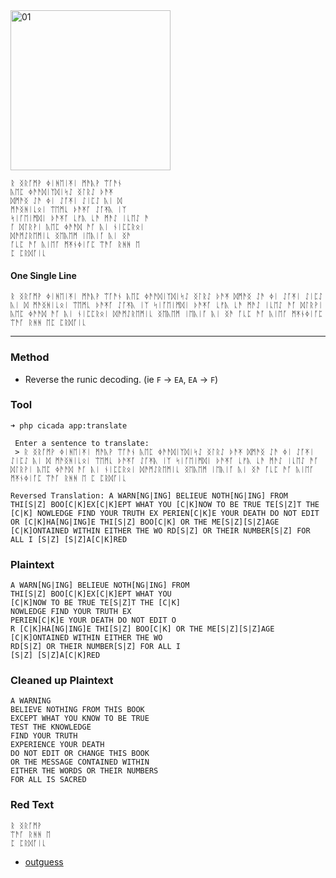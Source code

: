 <img src="https://github.com/iBotPeaches/cicada_3301/raw/master/liber_primus/01.jpg" width="256" alt="01">

```
ᚱ ᛝᚱᚪᛗᚹ ᛄᛁᚻᛖᛁᛡᛁ ᛗᚫᚣᚹ ᛠᚪᚫᚾ
ᚣᛖᛈ ᛄᚫᚫᛞᛁᛉᛞᛁᛋᛇ ᛝᛚᚱᛇ ᚦᚫᛡ
ᛞᛗᚫᛝ ᛇᚫ ᛄᛁ ᛇᚪᛡᛁ ᛇᛁᛈᛇ ᚣᛁ ᛞ 
ᛗᚫᛝᚻᛁᚳᛟᛁ ᛠᛖᛗᚳ ᚦᚫᛡᚪ ᛇᚪᛡᚣ ᛁᛉ
ᛋᛁᚪᛖᛁᛗᛞᛁ ᚦᚫᛡᚪ ᚳᚠᚣ ᚳᚫ ᛗᚫᛇ ᛁᚳᛖᛇ ᚫ
ᚪ ᛞᛚᚱᚹᛁ ᚣᛖᛈ ᛄᚫᚫᛞ ᚫᚪ ᚣᛁ ᚾᛁᛈᛈᚱᛟᛁ
ᛞᚫᛗᛇᚱᛖᛗᛁᚳ ᛝᛖᚣᛖᛗ ᛁᛖᚣᛁᚪ ᚣᛁ ᛝᚫ
ᚪᚳᛈ ᚫᚪ ᚣᛁᛖᚪ ᛗᛡᚾᛄᛁᚪᛈ ᛠᚫᚪ ᚱᚻᚻ ᛖ
ᛈ ᛈᚱᛞᚪᛁᚳ
```

#### One Single Line
```
ᚱ ᛝᚱᚪᛗᚹ ᛄᛁᚻᛖᛁᛡᛁ ᛗᚫᚣᚹ ᛠᚪᚫᚾ ᚣᛖᛈ ᛄᚫᚫᛞᛁᛉᛞᛁᛋᛇ ᛝᛚᚱᛇ ᚦᚫᛡ ᛞᛗᚫᛝ ᛇᚫ ᛄᛁ ᛇᚪᛡᛁ ᛇᛁᛈᛇ ᚣᛁ ᛞ ᛗᚫᛝᚻᛁᚳᛟᛁ ᛠᛖᛗᚳ ᚦᚫᛡᚪ ᛇᚪᛡᚣ ᛁᛉ ᛋᛁᚪᛖᛁᛗᛞᛁ ᚦᚫᛡᚪ ᚳᚠᚣ ᚳᚫ ᛗᚫᛇ ᛁᚳᛖᛇ ᚫᚪ ᛞᛚᚱᚹᛁ ᚣᛖᛈ ᛄᚫᚫᛞ ᚫᚪ ᚣᛁ ᚾᛁᛈᛈᚱᛟᛁ ᛞᚫᛗᛇᚱᛖᛗᛁᚳ ᛝᛖᚣᛖᛗ ᛁᛖᚣᛁᚪ ᚣᛁ ᛝᚫ ᚪᚳᛈ ᚫᚪ ᚣᛁᛖᚪ ᛗᛡᚾᛄᛁᚪᛈ ᛠᚫᚪ ᚱᚻᚻ ᛖᛈ ᛈᚱᛞᚪᛁᚳ
```

---

### Method

 * Reverse the runic decoding. (ie `F` -> `EA`, `EA` -> `F`)

### Tool

```
➜ php cicada app:translate

 Enter a sentence to translate:
 > ᚱ ᛝᚱᚪᛗᚹ ᛄᛁᚻᛖᛁᛡᛁ ᛗᚫᚣᚹ ᛠᚪᚫᚾ ᚣᛖᛈ ᛄᚫᚫᛞᛁᛉᛞᛁᛋᛇ ᛝᛚᚱᛇ ᚦᚫᛡ ᛞᛗᚫᛝ ᛇᚫ ᛄᛁ ᛇᚪᛡᛁ ᛇᛁᛈᛇ ᚣᛁ ᛞ ᛗᚫᛝᚻᛁᚳᛟᛁ ᛠᛖᛗᚳ ᚦᚫᛡᚪ ᛇᚪᛡᚣ ᛁᛉ ᛋᛁᚪᛖᛁᛗᛞᛁ ᚦᚫᛡᚪ ᚳᚠᚣ ᚳᚫ ᛗᚫᛇ ᛁᚳᛖᛇ ᚫᚪ ᛞᛚᚱᚹᛁ ᚣᛖᛈ ᛄᚫᚫᛞ ᚫᚪ ᚣᛁ ᚾᛁᛈᛈᚱᛟᛁ ᛞᚫᛗᛇᚱᛖᛗᛁᚳ ᛝᛖᚣᛖᛗ ᛁᛖᚣᛁᚪ ᚣᛁ ᛝᚫ ᚪᚳᛈ ᚫᚪ ᚣᛁᛖᚪ ᛗᛡᚾᛄᛁᚪᛈ ᛠᚫᚪ ᚱᚻᚻ ᛖ ᛈ ᛈᚱᛞᚪᛁᚳ

Reversed Translation: A WARN[NG|ING] BELIEUE NOTH[NG|ING] FROM THI[S|Z] BOO[C|K]EX[C|K]EPT WHAT YOU [C|K]NOW TO BE TRUE TE[S|Z]T THE [C|K] NOWLEDGE FIND YOUR TRUTH EX PERIEN[C|K]E YOUR DEATH DO NOT EDIT OR [C|K]HA[NG|ING]E THI[S|Z] BOO[C|K] OR THE ME[S|Z][S|Z]AGE [C|K]ONTAINED WITHIN EITHER THE WO RD[S|Z] OR THEIR NUMBER[S|Z] FOR ALL I [S|Z] [S|Z]A[C|K]RED
```

### Plaintext
```
A WARN[NG|ING] BELIEUE NOTH[NG|ING] FROM
THI[S|Z] BOO[C|K]EX[C|K]EPT WHAT YOU
[C|K]NOW TO BE TRUE TE[S|Z]T THE [C|K]
NOWLEDGE FIND YOUR TRUTH EX
PERIEN[C|K]E YOUR DEATH DO NOT EDIT O
R [C|K]HA[NG|ING]E THI[S|Z] BOO[C|K] OR THE ME[S|Z][S|Z]AGE
[C|K]ONTAINED WITHIN EITHER THE WO
RD[S|Z] OR THEIR NUMBER[S|Z] FOR ALL I
[S|Z] [S|Z]A[C|K]RED
```

### Cleaned up Plaintext
```
A WARNING
BELIEVE NOTHING FROM THIS BOOK
EXCEPT WHAT YOU KNOW TO BE TRUE
TEST THE KNOWLEDGE
FIND YOUR TRUTH
EXPERIENCE YOUR DEATH
DO NOT EDIT OR CHANGE THIS BOOK
OR THE MESSAGE CONTAINED WITHIN
EITHER THE WORDS OR THEIR NUMBERS
FOR ALL IS SACRED
```

### Red Text

```
ᚱ ᛝᚱᚪᛗᚹ
ᛠᚫᚪ ᚱᚻᚻ ᛖ
ᛈ ᛈᚱᛞᚪᛁᚳ
```

* [outguess](../../messages/2014/liber_primus/01.jpg.asc)

